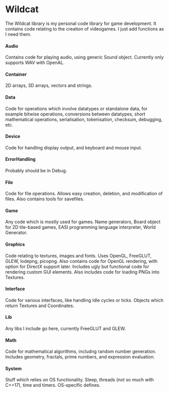 # Wildcat
The Wildcat library is my personal code library for game development. It contains code relating to the creation of videogames. I just add functions as I need them.

#### Audio
Contains code for playing audio, using generic Sound object. Currently only supports WAV with OpenAL.

#### Container
2D arrays, 3D arrays, vectors and strings.

#### Data
Code for operations which involve datatypes or standalone data, for example bitwise operations, conversions between datatypes, short mathematical operations, serialisation, tokenisation, checksum, debugging, etc.

#### Device
Code for handling display output, and keyboard and mouse input.

#### ErrorHandling
Probably should be in Debug.

#### File
Code for file operations. Allows easy creation, deletion, and modification of files. Also contains tools for savefiles.

#### Game
Any code which is mostly used for games. Name generators, Board object for 2D tile-based games, EASI programming language interpreter, World Generator.

#### Graphics
Code relating to textures, images and fonts. Uses OpenGL, FreeGLUT, GLEW, lodepng, picopng. Also contains code for OpenGL rendering, with option for DirectX support later. Includes ugly but functional code for rendering custom GUI elements. Also includes code for loading PNGs into Textures.

#### Interface
Code for various interfaces, like handling Idle cycles or ticks. Objects which return Textures and Coordinates.

#### Lib
Any libs I include go here, currently FreeGLUT and GLEW.

#### Math
Code for mathematical algorithms, includng random number generation. Includes geometry, fractals, prime numbers, and expression evaluation.

#### System
Stuff which relies on OS functionality. Sleep, threads (not so much with C++17), time and timers. OS-specific defines.
